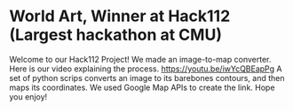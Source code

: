 # World Art, Winner at Hack112 (Largest hackathon at CMU)


Welcome to our Hack112 Project! We made an image-to-map converter. Here is our video explaining the process.
https://youtu.be/iwYcQBEapPg
A set of python scrips converts an image to its barebones contours, and then maps its coordinates. We used Google Map APIs to create the link.
Hope you enjoy!
